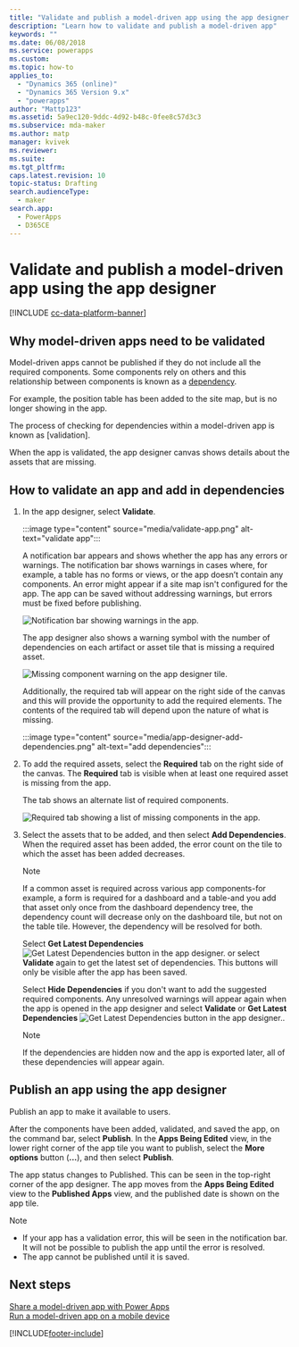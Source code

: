 ```yaml
---
title: "Validate and publish a model-driven app using the app designer | MicrosoftDocs"
description: "Learn how to validate and publish a model-driven app"
keywords: ""
ms.date: 06/08/2018
ms.service: powerapps
ms.custom: 
ms.topic: how-to
applies_to: 
  - "Dynamics 365 (online)"
  - "Dynamics 365 Version 9.x"
  - "powerapps"
author: "Mattp123"
ms.assetid: 5a9ec120-9ddc-4d92-b48c-0fee8c57d3c3
ms.subservice: mda-maker
ms.author: matp
manager: kvivek
ms.reviewer: 
ms.suite: 
ms.tgt_pltfrm: 
caps.latest.revision: 10
topic-status: Drafting
search.audienceType: 
  - maker
search.app: 
  - PowerApps
  - D365CE
---
```


# Validate and publish a model-driven app using the app designer

[!INCLUDE [cc-data-platform-banner](../../includes/cc-data-platform-banner.md)]

## Why model-driven apps need to be validated

Model-driven apps cannot be published if they do not include all the required components.  Some components rely on others and this relationship between components is known as a [dependency](model-driven-app-glossary.md#dependency).

For example, the position table has been added to the site map, but is no longer showing in the app.

The process of checking for dependencies within a model-driven app is known as [validation].
  
When the app is validated, the app designer canvas shows details about the assets that are missing.  

## How to validate an app and add in dependencies

1.  In the app designer, select **Validate**.  
  
    :::image type="content" source="media/validate-app.png" alt-text="validate app":::
  
     A notification bar appears and shows whether the app has any errors or warnings. The notification bar shows warnings in cases where, for example, a table has no forms or views, or the app doesn’t contain any components. An error might appear if a site map isn't configured for the app. The app can be saved without addressing warnings, but errors must be fixed before publishing.  
  
     ![Notification bar showing warnings in the app.](media/app-designer-warning-notification.png "Notification bar showing warnings in the app")  
  
     The app designer also shows a warning symbol with the number of dependencies on each artifact or asset tile that is missing a required asset.  
  
     ![Missing component warning on the app designer tile.](media/warning--button-on-app-designer-tile.png "Missing component warning on the app designer tile")

     Additionally, the required tab will appear on the right side of the canvas and this will provide the opportunity to add the required elements.  The contents of the required tab will depend upon the nature of what is missing.

       :::image type="content" source="media/app-designer-add-dependencies.png" alt-text="add dependencies":::
  
2.  To add the required assets, select the **Required** tab on the right side of the canvas. The **Required** tab is visible when at least one required asset is missing from the app.  
  
     The tab shows an alternate list of required components.  
  
     ![Required tab showing a list of missing components in the app.](media/app-designer-required-components-tab.png "Required tab showing a list of missing components in the app")  
  
3.  Select the assets that to be added, and then select **Add Dependencies**. When the required asset has been added, the error count on the tile to which the asset has been added decreases.
  
    > [!NOTE]
    >  If a common asset is required across various app components-for example, a form is required for a dashboard and a table-and you add that asset only once from the dashboard dependency tree, the dependency count will decrease only on the dashboard tile, but not on the table tile. However, the dependency will be resolved for both.  
    >   
    >  Select **Get Latest Dependencies** ![Get Latest Dependencies button in the app designer.](media/app-designer-get-latest-dependencies.png "Get Latest Dependencies button in the app designer") or select **Validate** again to get the latest set of dependencies. This buttons will only be visible after the app has been saved.  
  
     Select **Hide Dependencies** if you don't want to add the suggested required components. Any unresolved warnings will appear again when the app is opened in the app designer and select **Validate** or **Get Latest Dependencies** ![Get Latest Dependencies button in the app designer.](media/app-designer-get-latest-dependencies.png "Get Latest Dependencies button in the app designer").  
  
    > [!NOTE]
    >  If the dependencies are hidden now and the app is exported later, all of these dependencies will appear again.  
  
## Publish an app using the app designer

Publish an app to make it available to users.  
  
 After the components have been added, validated, and saved the app,  on the command bar, select **Publish**. In the **Apps Being Edited** view, in the lower right corner of the app tile you want to publish, select the **More options** button (**...**), and then select **Publish**.  
  
 The app status changes to Published. This can be seen in the top-right corner of the app designer. The app moves from the **Apps Being Edited** view to the **Published Apps** view, and the published date is shown on the app tile.  
  
> [!NOTE]
> - If your app has a validation error, this will be seen in the notification bar. It will not be possible to publish the app until the error is resolved.  
> - The app cannot be published until it is saved.  

## Next steps  
[Share a model-driven app with Power Apps](./share-model-driven-app.md) <br/>
 [Run a model-driven app on a mobile device](/dynamics365/customerengagement/on-premises/basics/dynamics-365-phones-tablets-users-guide-onprem)   
 


[!INCLUDE[footer-include](../../includes/footer-banner.md)]